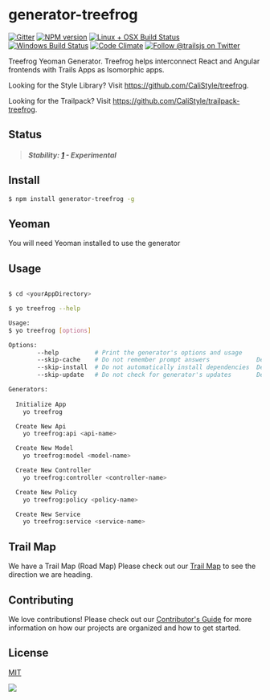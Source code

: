 # generator-treefrog

[![Gitter][gitter-image]][gitter-url]
[![NPM version][npm-image]][npm-url]
[![Linux + OSX Build Status][ci-image]][ci-url]
[![Windows Build Status][appveyor-image]][appveyor-url]
[![Code Climate][codeclimate-image]][codeclimate-url]
[![Follow @trailsjs on Twitter][twitter-image]][twitter-url]

Treefrog Yeoman Generator.
Treefrog helps interconnect React and Angular frontends with Trails Apps as Isomorphic apps.

Looking for the Style Library?  Visit <https://github.com/CaliStyle/treefrog>.

Looking for the Trailpack?  Visit <https://github.com/CaliStyle/trailpack-treefrog>.

## Status

> ##### Stability: [1](http://nodejs.org/api/documentation.html#documentation_stability_index) - Experimental

## Install 
```sh
$ npm install generator-treefrog -g
```

## Yeoman
You will need Yeoman installed to use the generator

## Usage
```sh

$ cd <yourAppDirectory>

$ yo treefrog --help

Usage:
$ yo treefrog [options] 

Options:
        --help          # Print the generator's options and usage
        --skip-cache    # Do not remember prompt answers             Default: false
        --skip-install  # Do not automatically install dependencies  Default: false
        --skip-update   # Do not check for generator's updates       Default: false

Generators:
  
  Initialize App
    yo treefrog

  Create New Api
    yo treefrog:api <api-name>

  Create New Model
    yo treefrog:model <model-name>

  Create New Controller
    yo treefrog:controller <controller-name>

  Create New Policy
    yo treefrog:policy <policy-name>

  Create New Service
    yo treefrog:service <service-name>
```

## Trail Map
We have a Trail Map (Road Map) Please check out our [Trail Map](https://github.com/CaliStyle/generator-treefrog/blob/master/ROADMAP.md) to see the direction we are heading.

## Contributing
We love contributions! Please check out our [Contributor's Guide](https://github.com/trailsjs/trails/blob/master/.github/CONTRIBUTING.md) for more
information on how our projects are organized and how to get started.

## License
[MIT](https://github.com/CaliStyle/treefrog/blob/master/LICENSE)

<img src="http://i.imgur.com/dCjNisP.png">

[npm-image]: https://img.shields.io/npm/v/trails.svg?style=flat-square
[npm-url]: https://npmjs.org/package/generator-treefrog
[ci-image]: https://img.shields.io/travis/CaliStyle/generator-treefrog.svg?style=flat-square&label=Linux%20/%20OSX
[ci-url]: https://travis-ci.org/CaliStyle/generator-treefrog
[appveyor-image]: https://img.shields.io/appveyor/ci/CaliStyle/generator-treefrog/master.svg?style=flat-square&label=Windows
[appveyor-url]: https://ci.appveyor.com/project/CaliStyle/generator-treefrog
[codeclimate-image]: https://img.shields.io/codeclimate/github/CaliStyle/generator-treefrog.svg?style=flat-square
[codeclimate-url]: https://codeclimate.com/github/CaliStyle/generator-treefrog
[gitter-image]: http://img.shields.io/badge/+%20GITTER-JOIN%20CHAT%20%E2%86%92-1DCE73.svg?style=flat-square
[gitter-url]: https://gitter.im/CaliStyle/generator-treefrog
[twitter-image]: https://img.shields.io/twitter/follow/trailsjs.svg?style=social
[twitter-url]: https://twitter.com/trailsjs
